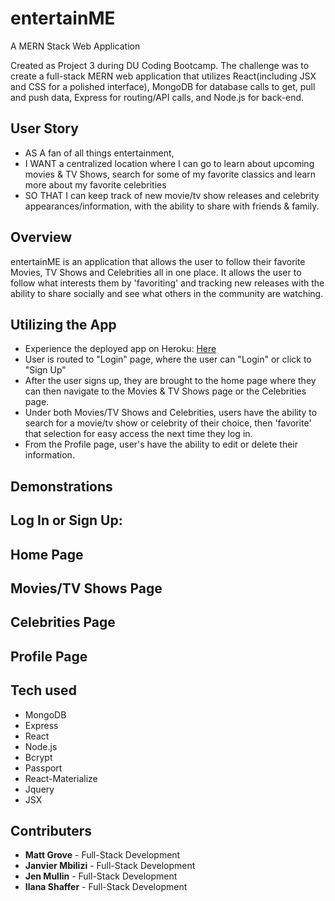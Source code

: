 # entertainME

A MERN Stack Web Application

Created as Project 3 during DU Coding Bootcamp. The challenge was to create a full-stack MERN web application that utilizes React(including JSX and CSS for a polished interface), MongoDB for database calls to get, pull and push data, Express for routing/API calls, and Node.js for back-end.

## User Story

- AS A fan of all things entertainment,
- I WANT a centralized location where I can go to learn about upcoming movies & TV Shows, search for some of my favorite classics and learn more about my favorite celebrities
- SO THAT I can keep track of new movie/tv show releases and celebrity appearances/information, with the ability to share with friends & family.

## Overview

entertainME is an application that allows the user to follow their favorite Movies, TV Shows and Celebrities all in one place. It allows the user to follow what interests them by 'favoriting' and tracking new releases with the ability to share socially and see what others in the community are watching.

## Utilizing the App

- Experience the deployed app on Heroku: [Here](https://entertainme-app.herokuapp.com/ "Here")
- User is routed to "Login" page, where the user can "Login" or click to "Sign Up"
- After the user signs up, they are brought to the home page where they can then navigate to the Movies & TV Shows page or the Celebrities page.
- Under both Movies/TV Shows and Celebrities, users have the ability to search for a movie/tv show or celebrity of their choice, then 'favorite' that selection for easy access the next time they log in.
- From the Profile page, user's have the ability to edit or delete their information.

## Demonstrations

## Log In or Sign Up:

<!-- ![Signup](public/assets/images/login.png "signup") -->

## Home Page

<!-- ![create](public/assets/images/members.png "create") -->

## Movies/TV Shows Page

## Celebrities Page

## Profile Page

## Tech used

- MongoDB
- Express
- React
- Node.js
- Bcrypt
- Passport
- React-Materialize
- Jquery
- JSX

## Contributers

- **Matt Grove** - Full-Stack Development
- **Janvier Mbilizi** - Full-Stack Development
- **Jen Mullin** - Full-Stack Development
- **Ilana Shaffer** - Full-Stack Development
